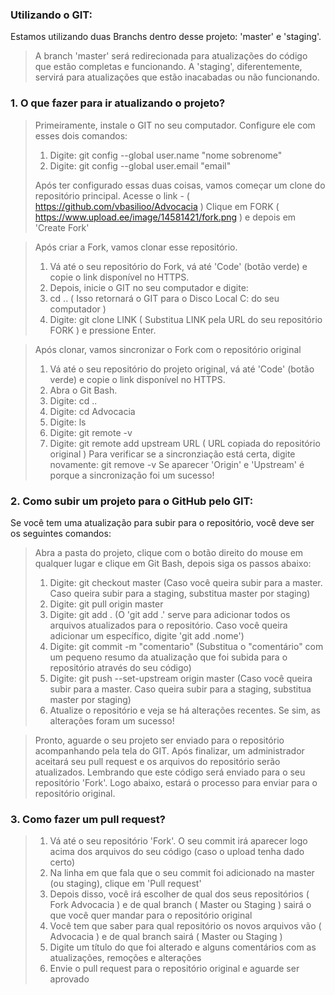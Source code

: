 ### Utilizando o GIT: 

Estamos utilizando duas Branchs dentro desse projeto: 'master' e 'staging'.
> A branch 'master' será redirecionada para atualizações do código que estão completas e funcionando.
> A 'staging', diferentemente, servirá para atualizações que estão inacabadas ou não funcionando.

### 1. O que fazer para ir atualizando o projeto?

> Primeiramente, instale o GIT no seu computador. 
> Configure ele com esses dois comandos: 
> 1. Digite: git config --global user.name "nome sobrenome" 
> 2. Digite: git config --global user.email "email"
>
> Após ter configurado essas duas coisas, vamos começar um clone do repositório principal.
> Acesse o link - ( https://github.com/vbasilioo/Advocacia )
> Clique em FORK ( https://www.upload.ee/image/14581421/fork.png ) e depois em 'Create Fork'

> Após criar a Fork, vamos clonar esse repositório.
> 1. Vá até o seu repositório do Fork, vá até 'Code' (botão verde) e copie o link disponível no HTTPS.
> 2. Depois, inicie o GIT no seu computador e digite:
> 3. cd .. ( Isso retornará o GIT para o Disco Local C: do seu computador )
> 4. Digite: git clone LINK ( Substitua LINK pela URL do seu repositório FORK ) e pressione Enter.

> Após clonar, vamos sincronizar o Fork com o repositório original
> 1. Vá até o seu repositório do projeto original, vá até 'Code' (botão verde) e copie o link disponível no HTTPS.
> 2. Abra o Git Bash.
> 3. Digite: cd ..
> 4. Digite: cd Advocacia
> 5. Digite: ls
> 6. Digite: git remote -v 
> 7. Digite: git remote add upstream URL ( URL copiada do repositório original )
> Para verificar se a sincronziação está certa, digite novamente: git remove -v
> Se aparecer 'Origin' e 'Upstream' é porque a sincronização foi um sucesso!

### 2. Como subir um projeto para o GitHub pelo GIT:
Se você tem uma atualização para subir para o repositório, você deve ser os seguintes comandos:

>Abra a pasta do projeto, clique com o botão direito do mouse em qualquer lugar e clique em Git Bash, depois siga os passos abaixo:
>1. Digite: git checkout master (Caso você queira subir para a master. Caso queira subir para a staging, substitua master por staging)
>2. Digite: git pull origin master
>3. Digite: git add . (O 'git add .' serve para adicionar todos os arquivos atualizados para o repositório. Caso você queira adicionar um específico, digite 'git add .nome')
>4. Digite: git commit -m "comentario" (Substitua o "comentário" com um pequeno resumo da atualização que foi subida para o repositório através do seu código)
>5. Digite: git push --set-upstream origin master (Caso você queira subir para a master. Caso queira subir para a staging, substitua master por staging)
>6. Atualize o repositório e veja se há alterações recentes. Se sim, as alterações foram um sucesso!

>Pronto, aguarde o seu projeto ser enviado para o repositório acompanhando pela tela do GIT. Após finalizar, um administrador aceitará seu pull request e os arquivos do repositório serão atualizados.
> Lembrando que este código será enviado para o seu repositório 'Fork'. Logo abaixo, estará o processo para enviar para o repositório original.

### 3. Como fazer um pull request?
>1. Vá até o seu repositório 'Fork'. O seu commit irá aparecer logo acima dos arquivos do seu código (caso o upload tenha dado certo)
>2. Na linha em que fala que o seu commit foi adicionado na master (ou staging), clique em 'Pull request'
>3. Depois disso, você irá escolher de qual dos seus repositórios ( Fork Advocacia ) e de qual branch ( Master ou Staging ) sairá o que você quer mandar para o repositório original
>4. Você tem que saber para qual repositório os novos arquivos vão ( Advocacia ) e de qual branch sairá ( Master ou Staging )
>5. Digite um título do que foi alterado e alguns comentários com as atualizações, remoções e alterações
>6. Envie o pull request para o repositório original e aguarde ser aprovado
